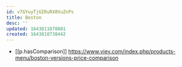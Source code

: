 ```yaml
---
id: v7GYuyTjGIRuRX8VuZnPs
title: Boston
desc: ''
updated: 1643811078801
created: 1643810738442
---
```



- [[p.hasComparison]] https://www.viev.com/index.php/products-menu/boston-versions-price-comparison
